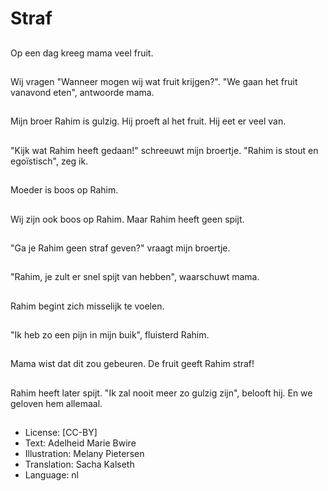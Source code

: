 # Straf

##
Op een dag kreeg mama veel fruit.

##
Wij vragen "Wanneer mogen wij wat fruit krijgen?". "We gaan het fruit vanavond eten", antwoorde mama.

##
Mijn broer Rahim is gulzig. Hij proeft al het fruit. Hij eet er veel van.

##
"Kijk wat Rahim heeft gedaan!" schreeuwt mijn broertje. "Rahim is stout en egoïstisch", zeg ik.

##
Moeder is boos op Rahim.

##
Wij zijn ook boos op Rahim. Maar Rahim heeft geen spijt.

##
"Ga je Rahim geen straf geven?" vraagt mijn broertje.

##
"Rahim, je zult er snel spijt van hebben", waarschuwt mama.

##
Rahim begint zich misselijk te voelen.

##
"Ik heb zo een pijn in mijn buik", fluisterd Rahim.

##
Mama wist dat dit zou gebeuren. De fruit geeft Rahim straf!

##
Rahim heeft later spijt. "Ik zal nooit meer zo gulzig zijn", belooft hij. En we geloven hem allemaal.

##
* License: [CC-BY]
* Text: Adelheid Marie Bwire
* Illustration: Melany Pietersen
* Translation: Sacha Kalseth
* Language: nl

